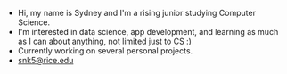 - Hi, my name is Sydney and I'm a rising junior studying Computer Science.
- I'm interested in data science, app development, and learning as much as I can about anything, not limited just to CS :)
- Currently working on several personal projects.
- snk5@rice.edu
